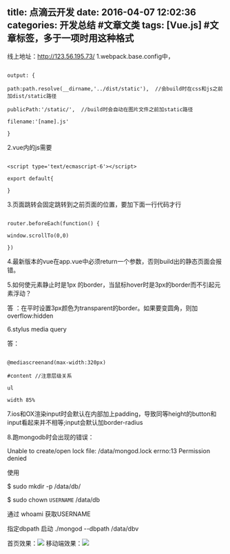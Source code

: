 title: 点滴云开发
date: 2016-04-07 12:02:36
categories: 开发总结 #文章文类
tags: [Vue.js] #文章标签，多于一项时用这种格式
---
线上地址：http://123.56.195.73/
1.webpack.base.config中，

```

output: {

path:path.resolve(__dirname,'../dist/static'),  //会build时在css和js之前加dist/static路径

publicPath:'/static/',  //build时会自动在图片文件之前加static路径

filename:'[name].js'

}

```

2.vue内的js需要

```

<script type='text/ecmascript-6'></script>

export default{

}

```

3.页面跳转会固定跳转到之前页面的位置，要加下面一行代码才行

```

router.beforeEach(function() {

window.scrollTo(0,0)

})

```

4.最新版本的vue在app.vue中必须return一个参数，否则build出的静态页面会报错。


5.如何使元素静止时是1px 的border，当鼠标hover时是3px的border而不引起元素浮动？

答 ：在平时设置3px颜色为transparent的border。如果要变圆角，则加overflow:hidden


6.stylus media query

答：

```

@mediascreenand(max-width:320px)

#content //注意层级关系

ul

width 85%

```

7.ios和OX渲染input时会默认在内部加上padding，导致同等height的button和input看起来并不相等;input会默认加border-radius


8.跑mongodb时会出现的错误：

Unable to create/open lock file: /data/mongod.lock errno:13 Permission denied

使用

$ sudo mkdir -p /data/db/

$ sudo chown `USERNAME` /data/db

通过 whoami 获取USERNAME

指定dbpath 启动 ./mongod  --dbpath /data/dbv

首页效果：![](http://7xspf8.com2.z0.glb.qiniucdn.com/homeweb.png)
移动端效果：![](http://7xspf8.com2.z0.glb.qiniucdn.com/homeh5.png)
